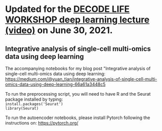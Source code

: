 # Updated for the [DECODE LIFE WORKSHOP deep learning lecture (video)](https://www.youtube.com/watch?v=sRpj9MhNjS8) on June 30, 2021.

## Integrative analysis of single-cell multi-omics data using deep learning

The accompanying notebooks for my blog post "Integrative analysis of single-cell multi-omics data using deep learning: https://medium.com/@yuan_tian/integrative-analysis-of-single-cell-multi-omics-data-using-deep-learning-66a61a3448c5 

To run the preprocessing script, you will need to have R and the Seurat package installed by typing:  
`install.packages('Seurat')`  
`library(Seurat)`

To run the autoencoder notebooks, please install Pytorch following the instructions on:
https://pytorch.org/
